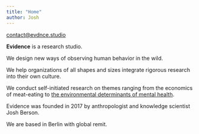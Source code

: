 ```yaml
---
title: "Home"
author: Josh
---
```


<div class="header">
<a href="mailto:contact@evdnce.studio">contact@evdnce.studio</a>
</div>

<p class="fadein"><strong>Evidence</strong> is a research studio.</p>

<p class="fadein delay1">We design new ways of observing human behavior in the wild.</p>

<p class="fadein delay2">We help organizations of all shapes and sizes integrate rigorous research into their own culture.</p>

<p class="fadein delay3">We conduct self-initiated research on themes ranging from the economics of meat-eating to <a href="http://goo.gl/Qn2HTI">the environmental determinants of mental health</a>.</p>

<p class="fadein delay4">Evidence was founded in 2017 by anthropologist and knowledge scientist Josh Berson.</p>

<p class="fadein delay5">We are based in Berlin with global remit.</p>

